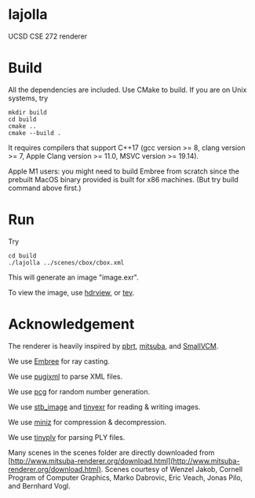 # lajolla
UCSD CSE 272 renderer

# Build
All the dependencies are included. Use CMake to build.
If you are on Unix systems, try
```
mkdir build
cd build
cmake ..
cmake --build .
```
It requires compilers that support C++17 (gcc version >= 8, clang version >= 7, Apple Clang version >= 11.0, MSVC version >= 19.14).

Apple M1 users: you might need to build Embree from scratch since the prebuilt MacOS binary provided is built for x86 machines. (But try build command above first.)

# Run
Try 
```
cd build
./lajolla ../scenes/cbox/cbox.xml
```
This will generate an image "image.exr".

To view the image, use [hdrview](https://github.com/wkjarosz/hdrview), or [tev](https://github.com/Tom94/tev).

# Acknowledgement
The renderer is heavily inspired by [pbrt](https://pbr-book.org/), [mitsuba](http://www.mitsuba-renderer.org/index_old.html), and [SmallVCM](http://www.smallvcm.com/).

We use [Embree](https://www.embree.org/) for ray casting.

We use [pugixml](https://pugixml.org/) to parse XML files.

We use [pcg](https://www.pcg-random.org/) for random number generation.

We use [stb_image](https://github.com/nothings/stb) and [tinyexr](https://github.com/syoyo/tinyexr) for reading & writing images.

We use [miniz](https://github.com/richgel999/miniz) for compression & decompression.

We use [tinyply](https://github.com/ddiakopoulos/tinyply) for parsing PLY files.

Many scenes in the scenes folder are directly downloaded from [http://www.mitsuba-renderer.org/download.html](http://www.mitsuba-renderer.org/download.html). Scenes courtesy of Wenzel Jakob, Cornell Program of Computer Graphics, Marko Dabrovic, Eric Veach, Jonas Pilo, and Bernhard Vogl.
